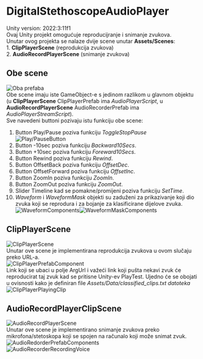 <h1>DigitalStethoscopeAudioPlayer</h1>
Unity version: 2022:3:11f1<br>
Ovaj Unity projekt omogućuje reproducijranje i snimanje zvukova.<br>
Unutar ovog projekta se nalaze dvije scene unutar <strong>Assets/Scenes</strong>:<br>
1. <strong>ClipPlayerScene</strong> (reprodukcija zvukova)<br>
2. <strong>AudioRecordPlayerScene</strong> (snimanje zvukova)<br>
<h2>Obe scene</h2>
<picture><img alt="Oba prefaba" src="https://media.githubusercontent.com/media/fesb-vita/digital-stethoscope-audio-player/main/ScreenshotsForGit/ClipPlayerScreenShot.JPG"></picture><br>
Obe scene imaju iste GameObject-e s jedinom razlikom u glavnom objektu (u <strong>ClipPlayerScene</strong> ClipPlayerPrefab ima <em>AudioPlayerScript</em>, u <strong>AudioRecordPlayerScene</strong> AudioRecorderPrefab ima <em>AudioPlayerStreamScript</em>).<br>
Sve navedeni buttoni pozivaju istu funkciju obe scene:<br>
<ol>
  <li>
Button Play/Pause poziva funkciju <em>ToggleStopPause</em><br>
<picture><img alt="Play/PauseButton" src="https://media.githubusercontent.com/media/fesb-vita/digital-stethoscope-audio-player/main/ScreenshotsForGit/Play_StopButtonComponent.JPG"></picture><br>
  </li>
  <li>
Button -10sec poziva funkciju <em>Backward10Secs</em>.
  </li>
  <li>
Button +10sec poziva funkciju <em>Foreward10Secs</em>.
  </li>
  <li>
Button Rewind poziva funkciju <em>Rewind</em>.
  </li>
  <li>
Button OffsetBack poziva funkciju <em>OffsetDec</em>.
  </li>
  <li>
Button OffsetForward poziva funkciju <em>OffsetInc</em>.
  </li>
  <li>
Button ZoomIn poziva funkciju <em>ZoomIn</em>.
  </li>
  <li>
Button ZoomOut poziva funkciju <em>ZoomOut</em>.
  </li>
  <li>
Slider Timeline kad se pomakne/promijeni poziva funkciju <em>SetTime</em>.
  </li>
  <li>
<em>Waveform</em> i <em>WaveformMask</em> objekti su zaduženi za prikazivanje koji dio zvuka koji se reprodura i za bojanje za klasificirane dijelove zvuka.<br>
      <img alt="WaveformComponents" src="https://media.githubusercontent.com/media/fesb-vita/digital-stethoscope-audio-player/main/ScreenshotsForGit/WaveformComponents.JPG"/><img alt="WaveformMaskComponents" src="https://media.githubusercontent.com/media/fesb-vita/digital-stethoscope-audio-player/main/ScreenshotsForGit/WaveformMaskComponents.JPG"/>
  </li>
</ol>
<h2>ClipPlayerScene</h2>
<picture><img alt="ClipPlayerScene" src="https://media.githubusercontent.com/media/fesb-vita/digital-stethoscope-audio-player/main/ScreenshotsForGit/ClipPlayerScene.JPG"></picture><br>
Unutar ove scene je implementirana reprodukcija zvukova u ovom slučaju preko URL-a.<br>
<picture><img alt="ClipPlayerPrefabComponent" src="https://media.githubusercontent.com/media/fesb-vita/digital-stethoscope-audio-player/main/ScreenshotsForGit/ClipPlayerPrefabComponents.JPG"></picture><br>
Link koji se ubaci u polje ArgUrl i važeći link koji pušta nekavi zvuk će reproducirat taj zvuk kad se pritisne Unity-ev PlayTest. Ujedno će se obojati u ovisnosti kako je definiran file <em>Assets/Data/classified_clips.txt datoteka</em><br>
<picture><img alt="ClipPlayerPlayingClip" src="https://media.githubusercontent.com/media/fesb-vita/digital-stethoscope-audio-player/main/ScreenshotsForGit/ClipPlayerPlayingClip.JPG"></picture><br>
<h2>AudioRecordPlayerClipScene</h2>
<picture><img alt="AudioRecordPlayerScene" src="https://media.githubusercontent.com/media/fesb-vita/digital-stethoscope-audio-player/main/ScreenshotsForGit/AudioRecordPlayerScene.JPG"></picture><br>
Unutar ove scene je implementirano snimanje zvukova preko mikrofona/stetoskopa koji se spojen na računalo koji može snimat zvuk.<br>
<picture><img alt="AudioRedorderPrefabComponents" src="https://media.githubusercontent.com/media/fesb-vita/digital-stethoscope-audio-player/main/ScreenshotsForGit/AudioRecorderPrefab.JPG"></picture><br>
<picture><img alt="AudioRecorderRecordingVoice" src="https://media.githubusercontent.com/media/fesb-vita/digital-stethoscope-audio-player/main/ScreenshotsForGit/AudioRecorderRecordingVoice.JPG"></picture><br>
<br>
<br>
